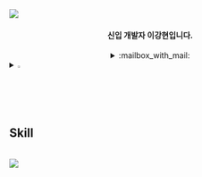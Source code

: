 <img src="https://capsule-render.vercel.app/api?type=waving&color=BDBDC8&height=150&section=header"/>

<div align="center">
 <h4>신입 개발자 이강현입니다.</h4>

 <details>
 <summary>
  :mailbox_with_mail:
 </summary>
   caniopy1@naver.com
</details>

</div>

<details>
<summary>
  <img src="https://raw.githubusercontent.com/Tarikul-Islam-Anik/Animated-Fluent-Emojis/master/Emojis/Hand%20gestures/Eyes.png" alt="Eyes" width="2%" /> <h2>Skill</h2>
</summary>
<div align="center">
  <hr>
<h4>데이터베이스</h4>
   <img src="https://img.shields.io/badge/mysql-4479A1?style=for-the-badge&logo=mysql&logoColor=white" />
<h4>백엔드</h4>
    <img src="https://img.shields.io/badge/spring-6DB33F?style=for-the-badge&logo=spring&logoColor=white">
    <img src="https://img.shields.io/badge/JAVA-007396?style=for-the-badge&logo=Java&logoColor=white"/>
    <img src="https://img.shields.io/badge/Tomcat-F8DC75?style=for-the-badge&logo=apachetomcat&logoColor=white"/>
    <img src="https://img.shields.io/badge/Maven-C71A36?style=for-the-badge&logo=apachemaven&logoColor=white"/>
<h4>프론트엔드</h4>
   <img src="https://img.shields.io/badge/JSP-F37626?style=for-the-badge&logo=&logoColor=white"/>
   <img src="https://img.shields.io/badge/HTML-E34F26?style=for-the-badge&logo=&logoColor=white"/>
   <img src="https://img.shields.io/badge/CSS-1572B6?style=for-the-badge&logo=&logoColor=white"/>
   <img src="https://img.shields.io/badge/JAVASCRIPT-F7DF1E?style=for-the-badge&logo=javascript&logoColor=white"/>
<h4>API</h4>
   <img src="https://img.shields.io/badge/Google%20Maps-4285F4?style=for-the-badge&logo=googlemaps&logoColor=white" />
   <img src="https://img.shields.io/badge/JSON-000000?style=for-the-badge&logo=json&logoColor=white" />
   <img src="https://img.shields.io/badge/GEOCODING-00874D?style=for-the-badge&logo=geocaching&logoColor=white" />
 <img src="https://img.shields.io/badge/jsoup-0085F9?style=for-the-badge&logo=maildotru&logoColor=white" />
   <img src="https://img.shields.io/badge/commons%20fileupload-005FF9?style=for-the-badge&logo=maildotru&logoColor=white" />
<h4>협업도구</h4>
   <img src="https://img.shields.io/badge/GitHub-181717?style=for-the-badge&logo=GitHub&logoColor=white" />
   <img src="https://img.shields.io/badge/FIGMA-F24E1E?style=for-the-badge&logo=figma&logoColor=white" />

   <br><br><br>


[![Top Langs](https://github-readme-stats.vercel.app/api/top-langs/?username=0gon&layout=compact)](https://github.com/0gon/github-readme-stats)

 
![Anurag's GitHub stats](https://github-readme-stats.vercel.app/api?username=LeeKH2&hide=contribs,prs&show_icons=true&theme=graywhite)


</div>
</details><br>



<img src="https://capsule-render.vercel.app/api?type=waving&color=BDBDC8&height=150&section=footer" />
